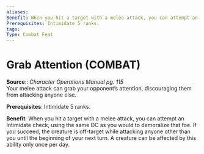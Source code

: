 ```yaml
---
aliases: 
Benefit: When you hit a target with a melee attack, you can attempt an Intimidate check, using the same DC as you would to demoralize that foe. If you succeed, the creature is off-target while attacking anyone other than you until the beginning of your next turn. A creature can be affected by this ability only once per day.
Prerequisites: Intimidate 5 ranks.
tags: 
Type: Combat Feat
---
```


# Grab Attention (COMBAT)

**Source**:: _Character Operations Manual pg. 115_  
Your melee attack can grab your opponent’s attention, discouraging them from attacking anyone else.

**Prerequisites**: Intimidate 5 ranks.

**Benefit**: When you hit a target with a melee attack, you can attempt an Intimidate check, using the same DC as you would to demoralize that foe. If you succeed, the creature is off-target while attacking anyone other than you until the beginning of your next turn. A creature can be affected by this ability only once per day.
